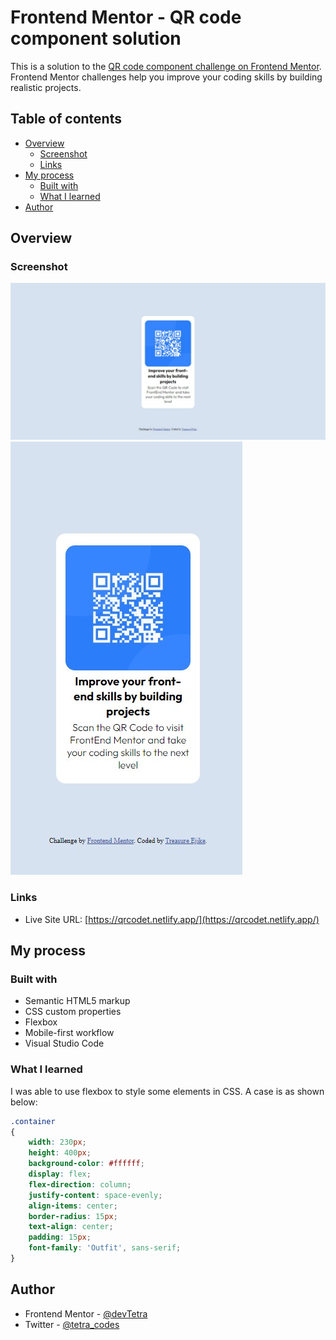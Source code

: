 # Frontend Mentor - QR code component solution

This is a solution to the [QR code component challenge on Frontend Mentor](https://www.frontendmentor.io/challenges/qr-code-component-iux_sIO_H). Frontend Mentor challenges help you improve your coding skills by building realistic projects. 

## Table of contents

- [Overview](#overview)
  - [Screenshot](#screenshot)
  - [Links](#links)
- [My process](#my-process)
  - [Built with](#built-with)
  - [What I learned](#what-i-learned)
- [Author](#author)

## Overview

### Screenshot

![](./laptop.jpeg)
![](./phone.jpeg)

### Links

- Live Site URL: [https://qrcodet.netlify.app/](https://qrcodet.netlify.app/)

## My process

### Built with

- Semantic HTML5 markup
- CSS custom properties
- Flexbox
- Mobile-first workflow
- Visual Studio Code

### What I learned

I was able to use flexbox to style some elements in CSS. A case is as shown below:

```css
.container
{
    width: 230px;
    height: 400px;
    background-color: #ffffff;
    display: flex;
    flex-direction: column;
    justify-content: space-evenly;
    align-items: center;
    border-radius: 15px;
    text-align: center;
    padding: 15px;
    font-family: 'Outfit', sans-serif;
}
```

## Author

- Frontend Mentor - [@devTetra](https://www.frontendmentor.io/profile/devTetra)
- Twitter - [@tetra_codes](https://twitter.com/tetra_codes)
